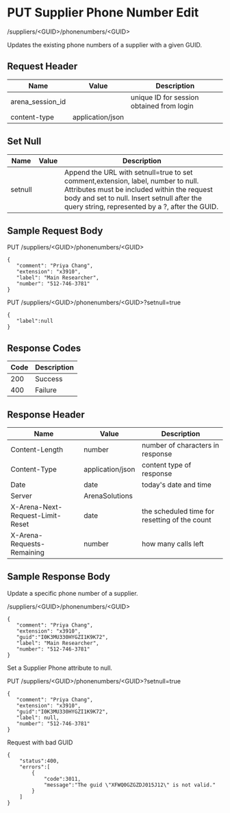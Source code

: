 # PUT Supplier Phone Number Edit
/suppliers/&lt;GUID&gt;/phonenumbers/&lt;GUID&gt;

Updates the existing phone numbers of a supplier with a given GUID.

## Request Header

| Name  | Value  | Description  |
|  --- |  --- |  --- | 
| arena_session_id  |   | unique ID for session obtained from login  |
| content-type  | application/json  |   |

## Set Null

| Name  | Value  | Description  |
|  --- |  --- |  --- | 
| setnull  |   | Append the URL with setnull=true to set comment,extension, label, number to null. Attributes must be included within the request body and set to null. Insert setnull after the query string, represented by a ?, after the GUID.  |

## Sample Request Body
PUT /suppliers/&lt;GUID&gt;/phonenumbers/&lt;GUID&gt;

```
{
   "comment": "Priya Chang",
   "extension": "x3910",  
   "label": "Main Researcher",
   "number": "512-746-3781"     
}
```
PUT /suppliers/&lt;GUID&gt;/phonenumbers/&lt;GUID&gt;?setnull=true

```
{ 
   "label":null    
}
```
## Response Codes

| Code  | Description  |
|  --- |  --- | 
| 200  | Success  |
| 400  | Failure  |

## Response Header

| Name  | Value  | Description  |
|  --- |  --- |  --- | 
| Content-Length  | number  | number of characters in response  |
| Content-Type  | application/json  | content type of response  |
| Date  | date  | today's date and time  |
| Server  | ArenaSolutions  |   |
| X-Arena-Next-Request-Limit-Reset   | date  | the scheduled time for resetting of the count  |
| X-Arena-Requests-Remaining   | number  | how many calls left  |

## Sample Response Body
Update a specific phone number of a supplier.

/suppliers/&lt;GUID&gt;/phonenumbers/&lt;GUID&gt;

```
{
   "comment": "Priya Chang",
   "extension": "x3910",
   "guid":"I0K3MU330HYGZI1K9K72",
   "label": "Main Researcher",
   "number": "512-746-3781"     
}   
```
Set a Supplier Phone attribute to null.

PUT /suppliers/&lt;GUID&gt;/phonenumbers/&lt;GUID&gt;?setnull=true

```
{
   "comment": "Priya Chang",
   "extension": "x3910",
   "guid":"I0K3MU330HYGZI1K9K72",
   "label": null,
   "number": "512-746-3781"     
}  
```
Request with bad GUID

```
{  
    "status":400,
    "errors":[  
        {  
            "code":3011,
            "message":"The guid \"XFWQ0GZGZDJ015J12\" is not valid."
        }
    ]
}
```

